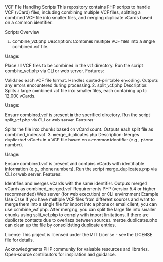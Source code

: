 VCF File Handling Scripts
This repository contains PHP scripts to handle VCF (vCard) files, including combining multiple VCF files, splitting a combined VCF file into smaller files, and merging duplicate vCards based on a common identifier.

Scripts Overview
1. combine_vcf.php
Description: Combines multiple VCF files into a single combined.vcf file.

Usage:

Place all VCF files to be combined in the vcf directory.
Run the script combine_vcf.php via CLI or web server.
Features:

Validates each VCF file format.
Handles quoted-printable encoding.
Outputs any errors encountered during processing.
2. split_vcf.php
Description: Splits a large combined.vcf file into smaller files, each containing up to 12,000 vCards.

Usage:

Ensure combined.vcf is present in the specified directory.
Run the script split_vcf.php via CLI or web server.
Features:

Splits the file into chunks based on vCard count.
Outputs each split file as combined_index.vcf.
3. merge_duplicates.php
Description: Merges duplicated vCards in a VCF file based on a common identifier (e.g., phone number).

Usage:

Ensure combined.vcf is present and contains vCards with identifiable information (e.g., phone numbers).
Run the script merge_duplicates.php via CLI or web server.
Features:

Identifies and merges vCards with the same identifier.
Outputs merged vCards as combined_merged.vcf.
Requirements
PHP (version 5.4 or higher recommended)
Web server (for web execution) or CLI environment
Example Use Case
If you have multiple VCF files from different sources and want to merge them into a single file for import into a phone or email client, you can use combine_vcf.php. After merging, you can split the large file into smaller chunks using split_vcf.php to comply with import limitations. If there are duplicate contacts due to overlaps between sources, merge_duplicates.php can clean up the file by consolidating duplicate entries.

License
This project is licensed under the MIT License - see the LICENSE file for details.

Acknowledgments
PHP community for valuable resources and libraries.
Open-source contributors for inspiration and guidance.
